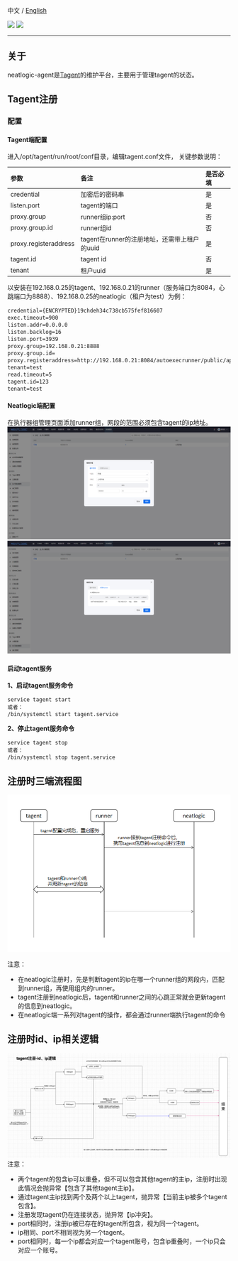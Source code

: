 中文 / [English](README.en.md)
<p align="left">
    <a href="https://opensource.org/licenses/Apache-2.0" alt="License">
        <img src="https://img.shields.io/badge/License-Apache%202.0-blue.svg" /></a>
<a target="_blank" href="https://join.slack.com/t/neatlogichome/shared_invite/zt-1w037axf8-r_i2y4pPQ1Z8FxOkAbb64w">
<img src="https://img.shields.io/badge/Slack-Neatlogic-orange" /></a>
</p>

---

## 关于

neatlogic-agent是[Tagent](../../../neatlogic-tagent-client/blob/master/README.md)的维护平台，主要用于管理tagent的状态。

## Tagent注册

### 配置

#### Tagent端配置

进入/opt/tagent/run/root/conf目录，编辑tagent.conf文件， 关键参数说明：

| 参数                    | 备注                             | 是否必填 |
|:----------------------|:-------------------------------|:-----|
| credential            | 加密后的密码串                        | 是    |
| listen.port           | tagent的端口                      | 是    |
| proxy.group           | runner组ip:port                 | 否    |
| proxy.group.id        | runner组id                      | 否    |
| proxy.registeraddress | tagent在runner的注册地址，还需带上租户的uuid | 是    |
| tagent.id             | tagent id                      | 否    |
| tenant                | 租户uuid                         | 是    |

以安装在192.168.0.25的tagent、192.168.0.21的runner（服务端口为8084，心跳端口为8888）、192.168.0.25的neatlogic（租户为test）为例：

``` properties
credential={ENCRYPTED}19chdeh34c738cb575fef816607
exec.timeout=900
listen.addr=0.0.0.0
listen.backlog=16
listen.port=3939
proxy.group=192.168.0.21:8888
proxy.group.id=
proxy.registeraddress=http://192.168.0.21:8084/autoexecrunner/public/api/rest/tagent/register?tenant=test
read.timeout=5
tagent.id=123
tenant=test
```

#### Neatlogic端配置

在执行器组管理页面添加runner组，网段的范围必须包含tagent的ip地址。
![img.png](README_IMAGES/img.png)
![img.png](README_IMAGES/img1.png)

#### 启动tagent服务

**1、启动tagent服务命令**

``` shell
service tagent start
或者：
/bin/systemctl start tagent.service
```

**2、停止tagent服务命令**

``` shell
service tagent stop
或者：
/bin/systemctl stop tagent.service 
```

## 注册时三端流程图

![img.png](README_IMAGES/img2.png)

注意：

+ 在neatlogic注册时，先是判断tagent的ip在哪一个runner组的网段内，匹配到runner组，再使用组内的runner。
+ tagent注册到neatlogic后，tagent和runner之间的心跳正常就会更新tagent的信息到neatlogic。
+ 在neatlogic端一系列对tagent的操作，都会通过runner端执行tagent的命令

## 注册时id、ip相关逻辑

![img_1.png](README_IMAGES/img3.png)
注意：

+ 两个tagent的包含ip可以重叠，但不可以包含其他tagent的主ip，注册时出现此情况会抛异常【包含了其他tagent主ip】。
+ 通过tagent主ip找到两个及两个以上tagent，抛异常【当前主ip被多个tagent包含】。
+ 注册发现tagent仍在连接状态，抛异常【ip冲突】。
+ port相同时，注册ip被已存在的tagent所包含，视为同一个tagent。
+ ip相同、port不相同视为另一个tagent。
+ port相同时，每一个ip都会对应一个tagent账号，包含ip重叠时，一个ip只会对应一个账号。
